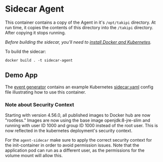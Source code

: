 # Sidecar Agent

This container contains a copy of the Agent in it's `/opt/takipi` directory. At run time, it copies the contents of this directory into the `/takipi` directory. After copying it stops running.

*Before building the sidecar, you'll need to [install Docker and Kubernetes](../../README.md).*

To build the sidecar:

```console
docker build . -t sidecar-agent
```

## Demo App

The [event generator](../../demos/event-generator) contains an example Kubernetes [sidecar.yaml](../../demos/event-generator/sidecar.yaml) config file illustrating how to use this container.

### Note about Security Context

Starting with version 4.56.0, all published images to Docker hub are now "rootless." Images are now using the base image openjdk:8-jre-slim and running with user ID 1000 and group ID 1000 instead of the root user. This is now reflected in the kubernetes deployment's security context. 

For the `agent-sidecar` make sure to apply the correct security context for the init-container in order to avoid permission issues. Note that the application pod can run as a different user, as the permissions for the volume mount will allow this.